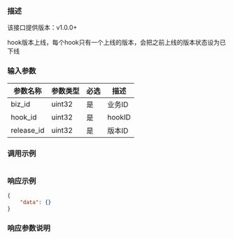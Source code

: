 ### 描述

该接口提供版本：v1.0.0+

hook版本上线，每个hook只有一个上线的版本，会把之前上线的版本状态设为已下线

### 输入参数

| 参数名称   | 参数类型 | 必选 | 描述   |
| ---------- | -------- | ---- | ------ |
| biz_id     | uint32   | 是   | 业务ID |
| hook_id    | uint32   | 是   | hookID |
| release_id | uint32   | 是   | 版本ID |


### 调用示例

```json

```

### 响应示例

```json
{
    "data": {}
}
```

### 响应参数说明